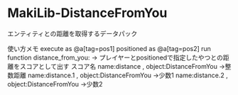 # MakiLib-DistanceFromYou
エンティティとの距離を取得するデータパック

使い方メモ
  execute as @a[tag=pos1] positioned as @a[tag=pos2] run function distance_from_you:
    -> プレイヤーとpositionedで指定したやつとの距離をスコアとして出す
    スコア名
    name:distance , object:DistanceFromYou ->整数距離
    name:distance.1 , object:DistanceFromYou ->少数1
    name:distance.2 , object:DistanceFromYou ->少数2

